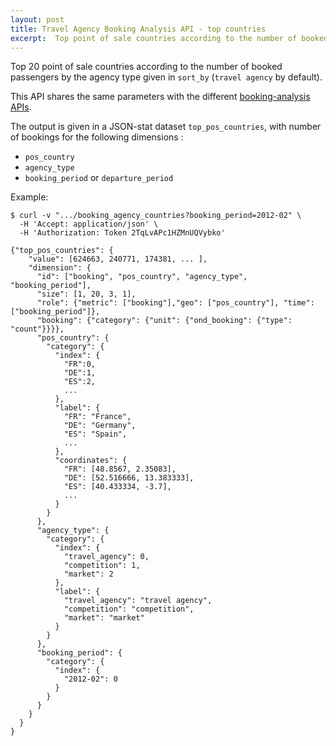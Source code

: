 ```yaml
---
layout: post
title: Travel Agency Booking Analysis API - top countries
excerpt:  Top point of sale countries according to the number of booked passengers
---
```


Top 20 point of sale countries according to the number of booked passengers by the agency type given in `sort_by` (`travel agency` by default).

This API shares the same parameters with the different [booking-analysis APIs](/2013/12/06/booking-analysis.html#parameters).

The output is given in a JSON-stat dataset `top_pos_countries`, with number of bookings for the following dimensions :
* `pos_country`
* `agency_type`
* `booking_period` or `departure_period`

Example:

    $ curl -v ".../booking_agency_countries?booking_period=2012-02" \
      -H 'Accept: application/json' \
      -H 'Authorization: Token 2TqLvAPc1HZMnUQVybko'

    {"top_pos_countries": {
        "value": [624663, 240771, 174381, ... ],
        "dimension": {
          "id": ["booking", "pos_country", "agency_type", "booking_period"],
          "size": [1, 20, 3, 1],
          "role": {"metric": ["booking"],"geo": ["pos_country"], "time": ["booking_period"]},
          "booking": {"category": {"unit": {"ond_booking": {"type": "count"}}}},
          "pos_country": {
            "category": {
              "index": {
                "FR":0,
                "DE":1,
                "ES":2,
                ...
              },
              "label": {
                "FR": "France",
                "DE": "Germany",
                "ES": "Spain",
                ...
              },
              "coordinates": {
                "FR": [48.8567, 2.35083],
                "DE": [52.516666, 13.383333],
                "ES": [40.433334, -3.7],
                ...
              }
            }
          },
          "agency_type": {
            "category": {
              "index": {
                "travel_agency": 0,
                "competition": 1,
                "market": 2
              },
              "label": {
                "travel_agency": "travel agency",
                "competition": "competition",
                "market": "market"
              }
            }
          },
          "booking_period": {
            "category": {
              "index": {
                "2012-02": 0
              }
            }
          }
        }
      }
    }
